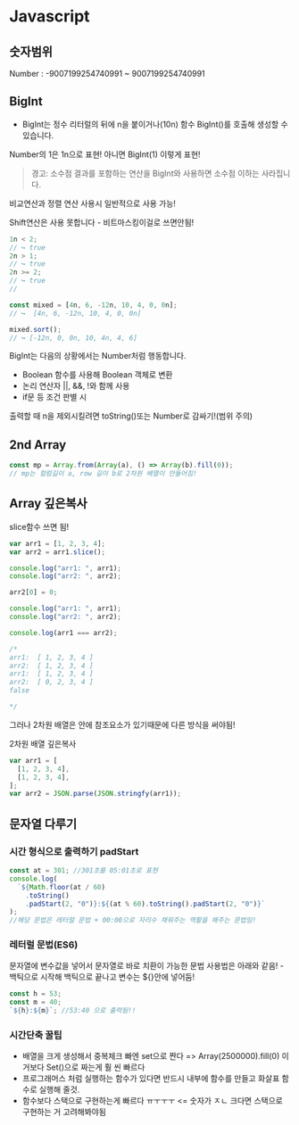 # Javascript

## 숫자범위

Number : -9007199254740991 ~ 9007199254740991

## BigInt

- BigInt는 정수 리터럴의 뒤에 n을 붙이거나(10n) 함수 BigInt()를 호출해 생성할 수 있습니다.

Number의 1은 1n으로 표현!
아니면 BigInt(1) 이렇게 표현!

> 경고: 소수점 결과를 포함하는 연산을 BigInt와 사용하면 소수점 이하는 사라집니다.

비교연산과 정렬 연산 사용시 일반적으로 사용 가능!

Shift연산은 사용 못합니다 - 비트마스킹이걸로 쓰면안됨!

```js
1n < 2;
// ↪ true
2n > 1;
// ↪ true
2n >= 2;
// ↪ true
//

const mixed = [4n, 6, -12n, 10, 4, 0, 0n];
// ↪  [4n, 6, -12n, 10, 4, 0, 0n]

mixed.sort();
// ↪ [-12n, 0, 0n, 10, 4n, 4, 6]
```

BigInt는 다음의 상황에서는 Number처럼 행동합니다.

- Boolean 함수를 사용해 Boolean 객체로 변환
- 논리 연산자 ||, &&, !와 함께 사용
- if문 등 조건 판별 시

출력할 때 n을 제외시킬려면 toString()또는 Number로 감싸기!(범위 주의)

## 2nd Array

```js
const mp = Array.from(Array(a), () => Array(b).fill(0));
// mp는 컬럼길이 a, row 길이 b로 2차원 배열이 만들어짐!
```

## Array 깊은복사

slice함수 쓰면 됨!

```js
var arr1 = [1, 2, 3, 4];
var arr2 = arr1.slice();

console.log("arr1: ", arr1);
console.log("arr2: ", arr2);

arr2[0] = 0;

console.log("arr1: ", arr1);
console.log("arr2: ", arr2);

console.log(arr1 === arr2);

/*
arr1:  [ 1, 2, 3, 4 ]
arr2:  [ 1, 2, 3, 4 ]
arr1:  [ 1, 2, 3, 4 ]
arr2:  [ 0, 2, 3, 4 ]
false

*/
```

그러나 2차원 배열은 안에 참조요소가 있기때문에 다른 방식을 써야됨!

2차원 배열 깊은복사

```js
var arr1 = [
  [1, 2, 3, 4],
  [1, 2, 3, 4],
];
var arr2 = JSON.parse(JSON.stringfy(arr1));
```

## 문자열 다루기

### 시간 형식으로 출력하기 padStart

```js
const at = 301; //301초를 05:01초로 표현
console.log(
  `${Math.floor(at / 60)
    .toString()
    .padStart(2, "0")}:${(at % 60).toString().padStart(2, "0")}`
);
//해당 문법은 레터럴 문법 + 00:00으로 자리수 채워주는 역활을 해주는 문법임!
```

### 레터럴 문법(ES6)

문자열에 변수값을 넣어서 문자열로 바로 치환이 가능한 문법 사용법은 아래와 같음! - 백틱으로 시작해 백틱으로 끝나고 변수는 ${}안에 넣어둠!

```js
const h = 53;
const m = 40;
`${h}:${m}`; //53:40 으로 출력됨!!
```

### 시간단축 꿀팁

- 배열을 크게 생성해서 중복체크 빠엔 set으로 짠다 => Array(2500000).fill(0) 이거보다 Set()으로 짜는게 훨 씬 빠르다
- 프로그래머스 처럼 실행하는 함수가 있다면 반드시 내부에 함수를 만들고 화살표 함수로 실행해 줄것.
- 함수보다 스택으로 구현하는게 빠르다 ㅠㅜㅜㅜ <= 숫자가 ㅈㄴ 크다면 스택으로 구현하는 거 고려해봐야됨
